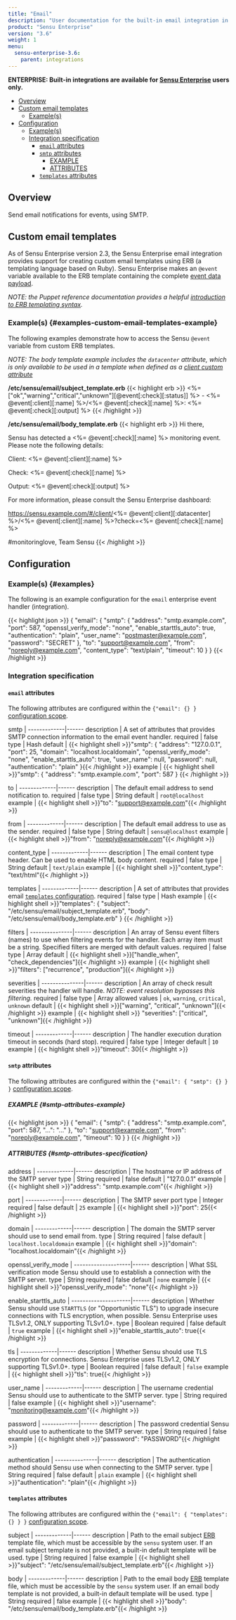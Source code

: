 ```yaml
---
title: "Email"
description: "User documentation for the built-in email integration in Sensu Enterprise. Send email notifications for events via SMTP."
product: "Sensu Enterprise"
version: "3.6"
weight: 1
menu:
  sensu-enterprise-3.6:
    parent: integrations
---
```

**ENTERPRISE: Built-in integrations are available for [Sensu Enterprise][1]
users only.**

- [Overview](#overview)
- [Custom email templates](#custom-email-templates)
  - [Example(s)](#examples-custom-email-templates-example)
- [Configuration](#configuration)
  - [Example(s)](#examples)
  - [Integration specification](#integration-specification)
    - [`email` attributes](#email-attributes)
    - [`smtp` attributes](#smtp-attributes)
      - [EXAMPLE](#smtp-attributes-example)
      - [ATTRIBUTES](#attributes-smtp-attributes-specification)
    - [`templates` attributes](#templates-attributes)

## Overview

Send email notifications for events, using SMTP.

## Custom email templates

As of Sensu Enterprise version 2.3, the Sensu Enterprise email integration
provides support for creating custom email templates using ERB (a templating
language based on Ruby). Sensu Enterprise makes an `@event` variable available to
the ERB template containing the complete [event data payload][4].

_NOTE: the Puppet reference documentation provides a helpful [introduction to
ERB templating syntax][5]._

### Example(s) {#examples-custom-email-templates-example}

The following examples demonstrate how to access the Sensu `@event` variable from custom ERB templates.

_NOTE: The body template example includes the `datacenter` attribute, which is only available to be used in a template when defined as a [client custom attribute][6]_

**/etc/sensu/email/subject_template.erb**
{{< highlight erb >}}
<%= ["ok","warning","critical","unknown"][@event[:check][:status]] %> - <%= @event[:client][:name] %>/<%= @event[:check][:name] %>: <%= @event[:check][:output] %>
{{< /highlight >}}

**/etc/sensu/email/body_template.erb**
{{< highlight erb >}}
Hi there,

Sensu has detected a <%= @event[:check][:name] %> monitoring event.
Please note the following details:

Client: <%= @event[:client][:name] %>

Check: <%= @event[:check][:name] %>

Output: <%= @event[:check][:output] %>

For more information, please consult the Sensu Enterprise dashboard:

https://sensu.example.com/#/client/<%= @event[:client][:datacenter] %>/<%= @event[:client][:name] %>?check=<%= @event[:check][:name] %>

#monitoringlove,
Team Sensu
{{< /highlight >}}

## Configuration

### Example(s) {#examples}

The following is an example configuration for the `email` enterprise event
handler (integration).

{{< highlight json >}}
{
  "email": {
    "smtp": {
      "address": "smtp.example.com",
      "port": 587,
      "openssl_verify_mode": "none",
      "enable_starttls_auto": true,
      "authentication": "plain",
      "user_name": "postmaster@example.com",
      "password": "SECRET"
    },
    "to": "support@example.com",
    "from": "noreply@example.com",
    "content_type": "text/plain",
    "timeout": 10
  }
}
{{< /highlight >}}

### Integration specification

#### `email` attributes

The following attributes are configured within the `{"email": {} }`
[configuration scope][2].

smtp         | 
-------------|------
description  | A set of attributes that provides SMTP connection information to the email event handler.
required     | false
type         | Hash
default      | {{< highlight shell >}}"smtp": {
  "address": "127.0.0.1",
  "port": 25,
  "domain": "localhost.localdomain",
  "openssl_verify_mode": "none",
  "enable_starttls_auto": true,
  "user_name": null,
  "password": null,
  "authentication": "plain"
}{{< /highlight >}}
example      |  {{< highlight shell >}}"smtp": {
  "address": "smtp.example.com",
  "port": 587
}
{{< /highlight >}}

to           | 
-------------|------
description  | The default email address to send notification to.
required     | false
type         | String
default      | `root@localhost`
example      | {{< highlight shell >}}"to": "support@example.com"{{< /highlight >}}

from         | 
-------------|------
description  | The default email address to use as the sender.
required     | false
type         | String
default      | `sensu@localhost`
example      | {{< highlight shell >}}"from": "noreply@example.com"{{< /highlight >}}

content_type | 
-------------|------
description  | The email content type header. Can be used to enable HTML body content.
required     | false
type         | String
default      | `text/plain`
example      | {{< highlight shell >}}"content_type": "text/html"{{< /highlight >}}

templates    | 
-------------|------
description  | A set of attributes that provides email [`templates` configuration][3].
required     | false
type         | Hash
example      | {{< highlight shell >}}"templates": {
  "subject": "/etc/sensu/email/subject_template.erb",
  "body": "/etc/sensu/email/body_template.erb"
}
{{< /highlight >}}

filters        | 
---------------|------
description    | An array of Sensu event filters (names) to use when filtering events for the handler. Each array item must be a string. Specified filters are merged with default values.
required       | false
type           | Array
default        | {{< highlight shell >}}["handle_when", "check_dependencies"]{{< /highlight >}}
example        | {{< highlight shell >}}"filters": ["recurrence", "production"]{{< /highlight >}}

severities     | 
---------------|------
description    | An array of check result severities the handler will handle. _NOTE: event resolution bypasses this filtering._
required       | false
type           | Array
allowed values | `ok`, `warning`, `critical`, `unknown`
default        | {{< highlight shell >}}["warning", "critical", "unknown"]{{< /highlight >}}
example        | {{< highlight shell >}} "severities": ["critical", "unknown"]{{< /highlight >}}

timeout      | 
-------------|------
description  | The handler execution duration timeout in seconds (hard stop).
required     | false
type         | Integer
default      | `10`
example      | {{< highlight shell >}}"timeout": 30{{< /highlight >}}

#### `smtp` attributes

The following attributes are configured within the `{"email": { "smtp": {} } }`
[configuration scope][2].

##### EXAMPLE {#smtp-attributes-example}

{{< highlight json >}}
{
  "email": {
    "smtp": {
      "address": "smtp.example.com",
      "port": 587,
      "...": "..."
    },
    "to": "support@example.com",
    "from": "noreply@example.com",
    "timeout": 10
  }
}
{{< /highlight >}}

##### ATTRIBUTES {#smtp-attributes-specification}

address      | 
-------------|------
description  | The hostname or IP address of the SMTP server
type         | String
required     | false
default      | "127.0.0.1"
example      | {{< highlight shell >}}"address": "smtp.example.com"{{< /highlight >}}

port         | 
-------------|------
description  | The SMTP sever port
type         | Integer
required     | false
default      | `25`
example      | {{< highlight shell >}}"port": 25{{< /highlight >}}

domain       | 
-------------|------
description  | The domain the SMTP server should use to send email from.
type         | String
required     | false
default      | `localhost.localdomain`
example      | {{< highlight shell >}}"domain": "localhost.localdomain"{{< /highlight >}}

openssl_verify_mode | 
--------------------|------
description         | What SSL verification mode Sensu should use to establish a connection with the SMTP server.
type                | String
required            | false
default             | `none`
example             | {{< highlight shell >}}"openssl_verify_mode": "none"{{< /highlight >}}

enable_starttls_auto | 
---------------------|------
description          | Whether Sensu should use `STARTTLS` (or "Opportunistic TLS") to upgrade insecure connections with TLS encryption, when possible. Sensu Enterprise uses TLSv1.2, ONLY supporting TLSv1.0+.
type                 | Boolean
required             | false
default              | `true`
example              | {{< highlight shell >}}"enable_starttls_auto": true{{< /highlight >}}

tls          | 
-------------|------
description  | Whether Sensu should use TLS encryption for connections. Sensu Enterprise uses TLSv1.2, ONLY supporting TLSv1.0+.
type         | Boolean
required     | false
default      | `false`
example      | {{< highlight shell >}}"tls": true{{< /highlight >}}

user_name    | 
-------------|------
description  | The username credential Sensu should use to authenticate to the SMTP server.
type         | String
required     | false
example      | {{< highlight shell >}}"username": "monitoring@example.com"{{< /highlight >}}

password     | 
-------------|------
description  | The password credential Sensu should use to authenticate to the SMTP server.
type         | String
required     | false
example      | {{< highlight shell >}}"passsword": "PASSWORD"{{< /highlight >}}

authentication | 
---------------|------
description    | The authentication method should Sensu use when connecting to the SMTP server.
type           | String
required       | false
default        | `plain`
example        | {{< highlight shell >}}"authentication": "plain"{{< /highlight >}}

#### `templates` attributes

The following attributes are configured within the `{"email": { "templates": {}
} }` [configuration scope][2].

subject      | 
-------------|------
description  | Path to the email subject [ERB][5] template file, which must be accessible by the `sensu` system user. If an email subject template is not provided, a built-in default template will be used.
type         | String
required     | false
example      | {{< highlight shell >}}"subject": "/etc/sensu/email/subject_template.erb"{{< /highlight >}}

body         | 
-------------|------
description  | Path to the email body [ERB][5] template file, which must be accessible by the `sensu` system user. If an email body template is not provided, a built-in default template will be used.
type         | String
required     | false
example      | {{< highlight shell >}}"body": "/etc/sensu/email/body_template.erb"{{< /highlight >}}

[?]:  #
[1]:  /sensu-enterprise
[2]:  /sensu-core/1.2/reference/configuration#configuration-scopes
[3]:  #templates-attributes
[4]:  /sensu-core/1.2/reference/events#event-data
[5]:  https://docs.puppet.com/puppet/latest/lang_template_erb.html
[6]:  /sensu-core/1.4/reference/clients/#custom-attributes
